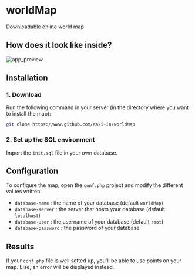 # worldMap
Downloadable online world map

## How does it look like inside?
![app_preview](https://chat.flopcreation.fr/sharegit/previewworldmap2.png)

## Installation
### 1. Download
Run the following command in your server (in the directory where you want to install the map):
```bash
git clone https://www.github.com/Kaki-In/worldMap
```

### 2. Set up the SQL environment
Import the `init.sql` file in your own database. 

## Configuration

To configure the map, open the `conf.php` project and modify the different values written:
 - `database-name` : the name of your database (default `worldMap`)
 - `database-server` : the server that hosts your database (default `localhost`)
 - `database-user` : the username of your database (default `root`)
 - `database-password` : the password of your database

## Results

If your `conf.php` file is well setted up, you'll be able to use points on your map. Else, an error will be displayed instead.

